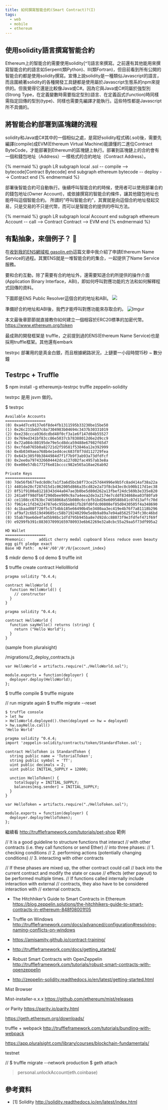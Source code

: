 ```yaml
---
title: 如何撰寫智能合約(Smart Contract)?(I)
tags:
  - web
  - mobile
  - ethereum
---
```



## 使用solidity語言撰寫智能合約

Ethereum上的智能合約需要使用solidity[^1]語言來撰寫。之前還有其他能用來撰寫智能合約的語言如Serpent(類Python)、lll(類Fortran)，但目前看到所有公開的智能合約都是使用solidity撰寫。宣傳上說solidity是一種類似Javascript的語言，而且圍繞著solidity的各種開發工具鏈都是使用屬於Javascript生態系的npm來提供的。但我覺得它還是比較像Java或C#。因為它與Java或C#同屬於強型別(Strong Type，在定義變數時需要指定型別)語言、在定義函式(function)時同樣需指定回傳的型別(type)、同樣也需要先編譯才能執行。這些特性都是Javascript所不具備的。

## 將智能合約部署到區塊鏈的流程

solidity和Java或C#其中的一個相似之處，是寫好solidity程式碼(.sol)後，需要先編譯(compile)成EVM(Ethereum Virtual Machine)能讀懂的二進位Contract ByteCode，才能部署到Ethereum的區塊鏈上執行。部署到區塊鏈上的合約會有一個和錢包地址（Address）一樣格式的合約地址（Contract Address）。

{% mermaid %}
graph LR
subgraph local
.sol -- compile --> bytecode[Contract Bytecode]
end
subgraph ethereum
bytecode -- deploy --> Contract
end
{% endmermaid %}

部署後智能合約可自動執行。後續呼叫智能合約的時候，使用者可以使用部署合約的錢包地址(Owner Account)，或依據撰寫的智能合約條件，讓其他錢包地址也能呼叫這個智能合約。
所謂的"呼叫智能合約"，其實就是向這個合約地址發起交易，只是交易的不只是代幣，而可以是智能合約提供的呼叫方法。

{% mermaid %}
graph LR
subgraph local
Account
end
subgraph ethereum
Account -- call --> Contract
Contract --> EVM
end
{% endmermaid %}

## 有點抽象，來個例子？ :chestnut:

在[收到我的ENS網域啦 gasolin.eth](https://blog.gasolin.idv.tw/2017/08/13/got-my-ens-domain/)這篇文章中我介紹了申請Ethereum Name Service的過程。其實ENS就是一堆智能合約的集合，一起提供了Name Service服務。

要和合約互動，除了需要有合約地址外，還需要知道合約所提供的操作介面(Application Binary Interface，ABI)，即如何呼叫對應功能的方法和如何解釋程式回傳的資料。

下圖即是ENS Public Resolver這個合約的地址和ABI。
![](https://i.imgur.com/y6jvpAUl.png)

準備好合約地址和ABI後，我們才能呼叫對應功能來存取合約。
![Imgur](https://i.imgur.com/5550HgNl.png)


本文最後章節節就直接教你如何建立一個相容於ERC20標準的加密代幣。
https://www.ethereum.org/token

最成熟的開發框架是 truffle，之前提到過的ENS(Ethereum Name Service)也是採用truffle框架。其他還有embark

testrpc
部署用的是真金白銀，而且根據網路狀況，上鏈要一小段時間15秒 ~ 數分鐘

## Testrpc + Truffle

$ npm install -g ethereumjs-testrpc truffle zeppelin-solidity

testrpc 是用 jsvm 做的。

$ testrpc

```
Available Accounts
==================
(0) 0xa4d7ce9137e6f8de4fb1311595b33230be15be50
(1) 0x26c231bdd7c8a7304983b04694c3437b30331019
(2) 0xe238ccca936dcdbd48f0cf3a1e6f147d04b55527
(3) 0x769ed341bf83cc86e5037cb78388012d6e2d9cc9
(4) 0x72a084c80195de79e5cd8dca59488e67982f65d7
(5) 0xcfda0765b0a82721d2f59581f53846a12e392999
(6) 0x4b0349aea768b4e1ed4cec683f8f7dd112729fea
(7) 0x643c305f0b3844984d7f1f7b9f3ab93a73dfdfcf
(8) 0x2ee0a7974326604442dca127d02fac4957ab3e8a
(9) 0xe00e57db1772f6e81bcccc982e565a10ae26ab92

Private Keys
==================
(0) 7de56fb677edc8d0c7a1f3a6d5bcb8f73ce257d44996e9b5fc8ad414af38a22a
(1) 4401de20cf287d15d1c062005d866a35cd82e2a73f8cb43ec0cb90b117d1ec38
(2) 8f51f9100a81218343d44a047ae3b0be5d80d262a13fbef24dc569b3e335e820
(3) 241a0ff98dfb6f290dbee909c9a7a4eea2de3a2174e7cddf834868ea03f80fa9
(4) ce1108cc6763bc74658068a55b080c6ccbfb1bd26e609588b81c07d13affc70d
(5) f9614c1fd34224787e6c95bbe881fb28fd0fdc00808ef85d0430505f4a348690
(6) 4c1baad08f720f5c5754bb185e66490b45e3480aa3ec419e4b76f7a81118b296
(7) af9af2c6b519d49605cc58b719240299e5e8b9a89a7e94a85625734fc30c46bd
(8) 55ab79ae6de4fad5b98bc1dfd795b945ba8e7d92dcc88073f9e3fdfef471f69f
(9) e9299fb391c8830370991659780933e6b62269e32a8cbc55a29aa5f73df995a2

HD Wallet
==================
Mnemonic:      addict cherry medal cupboard bless reduce oven beauty egg gift pledge exact
Base HD Path:  m/44'/60'/0'/0/{account_index}
```

$ mkdir demo
$ cd demo
$ truffle init

$ truffle create contract HelloWorld

```
pragma solidity ^0.4.4;

contract HelloWorld {
  function HelloWorld() {
    // constructor
  }
}
```

```
pragma solidity ^0.4.4;

contract HelloWorld {
  function sayHello() returns (string) {
    return ("Hello World");
  }
}
```
(sample from pluralsight)


/migrations/2_deploy_contracts.js

```
var HelloWorld = artifacts.require("./HelloWorld.sol");

module.exports = function(deployer) {
  deployer.deploy(HelloWorld);
};
```

$ truffle compile
$ truffle migrate

// run migrate again
$ truffle migrate --reset

```
$ truffle console
> let hw
> HelloWorld.deployed().then(deployed => hw = deployed)
> hw.sayHello.call()
'Hello World'
```


```
pragma solidity ^0.4.4;
import 'zeppelin-solidity/contracts/token/StandardToken.sol';

contract HelloToken is StandardToken {
  string public name = 'TutorialToken';
  string public symbol = 'TT';
  uint public decimals = 2;
  uint public INITIAL_SUPPLY = 12000;

  unction HelloToken() {
    totalSupply = INITIAL_SUPPLY;
    balances[msg.sender] = INITIAL_SUPPLY;
  }
}
```

```
var HelloToken = artifacts.require("./HelloToken.sol");

module.exports = function(deployer) {
  deployer.deploy(HelloToken);
};
```

繼續看 http://truffleframework.com/tutorials/pet-shop 範例

// It is a good guideline to structure functions that interact
// with other contracts (i.e. they call functions or send Ether)
// into three phases:
// 1. checking conditions
// 2. performing actions (potentially changing conditions)
// 3. interacting with other contracts

// If these phases are mixed up, the other contract could call
// back into the current contract and modify the state or cause
// effects (ether payout) to be performed multiple times.
// If functions called internally include interaction with external
// contracts, they also have to be considered interaction with
// external contracts.

* The Hitchhiker’s Guide to Smart Contracts in Ethereum https://blog.zeppelin.solutions/the-hitchhikers-guide-to-smart-contracts-in-ethereum-848f08001f05
* Truffle on Windows http://truffleframework.com/docs/advanced/configuration#resolving-naming-conflicts-on-windows
* https://amisamity.github.io/contract-training/
* http://truffleframework.com/docs/getting_started/

* Robust Smart Contracts with OpenZeppelin http://truffleframework.com/tutorials/robust-smart-contracts-with-openzeppelin

* http://zeppelin-solidity.readthedocs.io/en/latest/getting-started.html

Mist Browser

Mist-installer-x.x.x
https://github.com/ethereum/mist/releases

or Parity
https://parity.io/parity.html

https://geth.ethereum.org/downloads/

truffle + webpack
http://truffleframework.com/tutorials/bundling-with-webpack

https://app.pluralsight.com/library/courses/blockchain-fundamentals/

testnet

// $ truffle migrate --network production
$ geth attach
> personal.unlockAccount(eth.coinbase)

## 參考資料

* [1] Solidity http://solidity.readthedocs.io/en/latest/index.html
